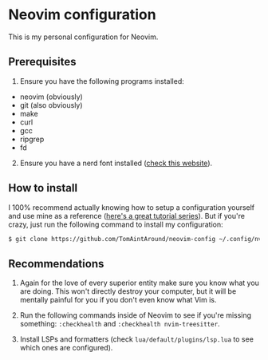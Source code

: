 # Neovim configuration

This is my personal configuration for Neovim.

## Prerequisites

1. Ensure you have the following programs installed:
* neovim (obviously)
* git (also obviously)
* make
* curl
* gcc
* ripgrep
* fd

2. Ensure you have a nerd font installed ([check this website](https://www.nerdfonts.com/)).

## How to install

 I 100% recommend actually knowing how to setup a configuration yourself and use mine as a reference ([here's a great tutorial series](https://www.youtube.com/watch?v=TQn2hJeHQbM&list=PLep05UYkc6wTyBe7kPjQFWVXTlhKeQejM)). But if you're crazy, just run the following command to install my configuration:
```sh
$ git clone https://github.com/TomAintAround/neovim-config ~/.config/nvim
```

## Recommendations

1. Again for the love of every superior entity make sure you know what you are doing. This won't directly destroy your computer, but it will be mentally painful for you if you don't even know what Vim is.

2. Run the following commands inside of Neovim to see if you're missing something: `:checkhealth` and `:checkhealth nvim-treesitter`.

3. Install LSPs and formatters (check `lua/default/plugins/lsp.lua` to see which ones are configured).
